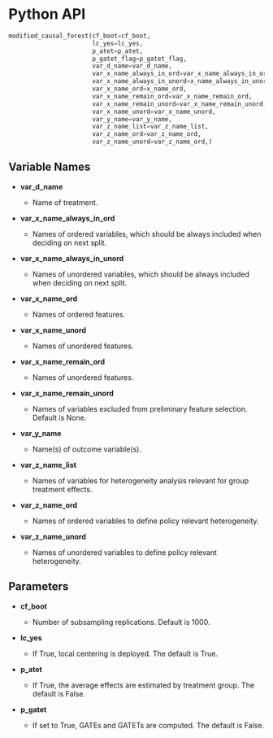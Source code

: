 # Python API


```python
modified_causal_forest(cf_boot=cf_boot,
                       lc_yes=lc_yes,
                       p_atet=p_atet,
                       p_gatet_flag=p_gatet_flag,
                       var_d_name=var_d_name,
                       var_x_name_always_in_ord=var_x_name_always_in_ord,
                       var_x_name_always_in_unord=x_name_always_in_unord,
                       var_x_name_ord=x_name_ord,
                       var_x_name_remain_ord=var_x_name_remain_ord,
                       var_x_name_remain_unord=var_x_name_remain_unord,
                       var_x_name_unord=var_x_name_unord,
                       var_y_name=var_y_name,
                       var_z_name_list=var_z_name_list,
                       var_z_name_ord=var_z_name_ord,
                       var_z_name_unord=var_z_name_ord,)
```


## Variable Names

- <a id="var_d_name"><strong>var_d_name</strong></a>
	* Name of treatment.

- <a id="var_x_name_always_in_ord"><strong>var_x_name_always_in_ord</strong></a>
  * Names of ordered variables, which should be always included when deciding on next split.

- <a id="var_x_name_always_in_unord"><strong>var_x_name_always_in_unord</strong></a>
  * Names of unordered variables, which should be always included when deciding on next split.

- <a id="var_x_name_ord"><strong>var_x_name_ord</strong></a>
  *	Names of ordered features.

- <a id="var_x_name_unord"><strong>var_x_name_unord</strong></a>
  * Names of unordered features.

- <a id="var_x_name_remain_ord"><strong>var_x_name_remain_ord</strong></a>
  *	Names of unordered features.

- <a id="var_x_name_remain_unord"><strong>var_x_name_remain_unord</strong></a>
  * Names of variables excluded from preliminary feature selection. Default is None.

- <a id="var_y_name"><strong>var_y_name</strong></a>
  * Name(s) of outcome variable(s).

- <a id="var_z_name_list"><strong>var_z_name_list</strong></a>
  * Names of variables for heterogeneity analysis relevant for group treatment effects.

- <a id="var_z_name_ord"><strong>var_z_name_ord</strong></a>
  * Names of ordered variables to define policy relevant heterogeneity.

- <a id="var_z_name_unord"><strong>var_z_name_unord</strong></a>
  * Names of unordered variables to define policy relevant heterogeneity.

## Parameters

- <a id="cf_boot"><strong>cf_boot</strong></a>
  * Number of subsampling replications. Default is 1000.

- <a id="lc_yes"><strong>lc_yes</strong></a>
  * If True, local centering is deployed. The default is True.

- <a id="p_atet"><strong>p_atet</strong></a>
  * If True, the average effects are estimated by treatment group. The default is False.

- <a id="p_gatet"><strong>p_gatet</strong></a>
  * If set to True, GATEs and GATETs are computed. The default is False.
